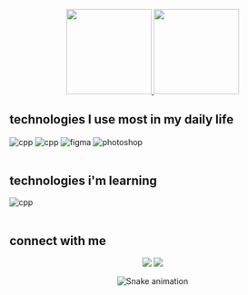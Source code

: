 <div align ="center" >
  <p>
    <b>
    </b>
  </p>
  
</div>

<div align="center">
  <a href="https://github.com/Danijnog">
    <img height="150em" src="https://github-readme-stats.vercel.app/api?username=Danijnog&count_private=true&include_all_commits=true&show_icons=true&theme=dracula&hide_border=false&show_owner=true"/>
    <img height="150em" src="https://github-readme-stats.vercel.app/api/top-langs/?username=Danijnog&theme=dracula&hide_border=false&&layout=compact"/>
  </a>
</div>

## technologies I use most in my daily life
<div style="display: inline_block">
  <img align="center" alt="cpp" src="https://img.shields.io/badge/Python-3776AB?style=for-the-badge&logo=python&logoColor=white"/>
  <img align="center" alt="cpp" src="https://img.shields.io/badge/C%2B%2B-00599C?style=for-the-badge&logo=c%2B%2B&logoColor=white"/>
  <img align="center" alt="figma" src="https://img.shields.io/badge/Figma-F24E1E?style=for-the-badge&logo=figma&logoColor=white">
  <img align="center" alt="photoshop" src="https://img.shields.io/badge/Adobe%20Photoshop-31A8FF?style=for-the-badge&logo=adobephotoshop&logoColor=black">
</div><br>

## technologies i'm learning
<div style="display: inline_block">
  <img align="center" alt="cpp" src="https://img.shields.io/badge/Power%20BI-F2C811?style=for-the-badge&logo=powerbi&logoColor=white"/>
</div><br>

## connect with me
<div align="center">
  <a href="https://www.instagram.com/danijnog/" target="_blank"><img src="https://img.shields.io/badge/-Instagram-%23E4405F?style=for-the-badge&logo=instagram&logoColor=white" target="_blank"></a>
  <a href="https://www.linkedin.com/in/daniel-nogueira-b83b95254/" target="_blank"><img src="https://img.shields.io/badge/-LinkedIn-%230077B5?style=for-the-badge&logo=linkedin&logoColor=white" target="_blank"></a> 
</a>
</div>

<div align="center">

  ![Snake animation](https://github.com/danielbped/danielbped/blob/output/github-contribution-grid-snake.svg)
  
</div>

<div align="center">
<!--   <p>Feito com :heart: -->
</div>

